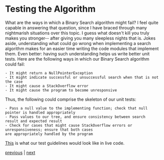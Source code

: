 # **Testing the Algorithm**

What are the ways in which a Binary Search algorithm might fail? I feel quite capable in answering that question, since I have
braced through many nightmarish situations over this topic. I guess what doesn't kill you truly makes you stronger--
after giving you many sleepless nights that is. Jokes aside, understanding what could go wrong when implementing a 
search algorithm makes for an easier time writing the code modules
that implement them. Even better: having such understanding helps us write better unit tests. Here are the following ways
in which our Binary Search algorithm could fail:

    - It might return a NullPointerException
    - It might indicate successful or unsuccessful search when that is not the case 
    - It might cause a StackOverflow error
    - It might cause the program to become unresponsive

Thus, the following could comprise the skeleton of our unit tests:

    - Pass a null value to the implementing function; check that null pointer is handled appropriately
    - Pass values to our tree, and ensure consistency between search result and expected result 
    - Check for cases that might cause StackOverflow errors or unresponsiveness; ensure that both cases
    are appropriately handled by the program

[This](../src/TreeDemoTest.java) is what our test guidelines would look like in live code.



[previous](designing.md) | [next](implementing.md)